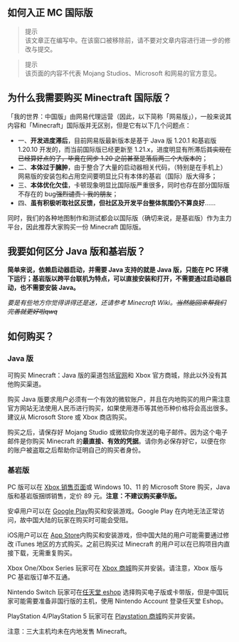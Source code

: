 ## 如何入正 MC 国际版

> 提示  
  该文章正在编写中。在该窗口被移除前，请不要对文章内容进行进一步的修改与提交。

> 提示  
  该页面的内容不代表 Mojang Studios、Microsoft 和网易的官方意见。

## 为什么我需要购买 Minectraft 国际版？

「我的世界：中国版」由网易代理运营（因此，以下简称「网易版」），一般来说其内容和「Minecraft」国际版并无区别，但是它有以下几个问题点：

- 一、**开发进度滞后**，目前网易版最新版本是基于 Java 版 1.20.1 和基岩版 1.20.10 开发的，而当前国际版已经更新至 1.21.x，进度明显有所滞后~~其实现在已经算好点的了，毕竟在同步 1.20 之前甚至是落后两三个大版本的~~；
- 二、**本体过于臃肿**，由于整合了大量的启动器相关代码，（特别是在手机上）网易版的安装包和占用空间要明显比只有本体的基岩（国际）版大得多；
- 三、**本体优化欠佳**，卡顿现象明显比国际版严重很多，同时也存在部分国际版不存在的 bug~~强烈谴责：我的朋友~~；
- 四、**虽有积极听取社区反馈，但社区及开发平台整体氛围仍不算良好**……

同时，我们的各种地图制作和测试都会以国际版（确切来说，是基岩版）作为主力平台，因此推荐大家购买一份 Minecraft 国际版。

## 我要如何区分 Java 版和基岩版？

**简单来说，依赖启动器启动，并需要 Java 支持的就是 Java 版，只能在 PC 环境下运行；基岩版以跨平台联机为特点，可以直接安装和打开，不需要通过启动器启动，也不需要安装 Java。**

*要是有些地方你觉得讲得还是迷，还请参考 Minecraft Wiki。~~当然能回来帮我们完善就更好啦qwq~~*

## 如何购买？

### Java 版

可购买 Minecraft：Java 版的渠道包括[官网](Https://www.minecraft.net)和 Xbox 官方商城，除此以外没有其他购买渠道。

购买 Java 版要求用户必须有一个有效的微软账户，并且在内地购买的用户需注意官方网站无法使用人民币进行购买，如果使用港币等其他币种价格将会高出很多。建议从 Microsoft Store 或 Xbox 商店购买。

购买之后，请保存好 Mojang Studio 或微软向你发送的电子邮件。因为这个电子邮件是你购买 Minecraft 的**最直接、有效的凭据**。请你务必保存好它，以便在你的账户被盗取之后帮助你证明自己的购买者身份。

### 基岩版

PC 版可以在 [Xbox 销售页面](https://www.xbox.com/zh-CN/games/store/minecraft-java-bedrock-edition-for-pc/9NXP44L49SHJ/0010)或 Windows 10、11 的 Microsoft Store 购买，Java 版和基岩版捆绑销售，定价 89 元。**注意：不建议购买豪华版。**

安卓用户可以在 [Google Play](https://play.google.com/store/apps/details?id=com.mojang.minecraftpe&hl)购买和安装游戏。Google Play 在内地无法正常访问，故中国大陆的玩家在购买时可能会受阻。

iOS用户可以在 [App Store](https://apps.apple.com/app/minecraft/id479516143)内购买和安装游戏，但中国大陆的用户可能需要通过修改 iTunes 地区的方式购买。之前已购买过 Minecraft 的用户可以在已购项目内直接下载，无需重复购买。

Xbox One/Xbox Series 玩家可在 [Xbox 商城](https://www.xbox.com/games/store/minecraft/9nblggh537bl?rtc=1)购买并安装。请注意，Xbox 版与 PC 基岩版订单不互通。 

Nintendo Switch 玩家可在[任天堂 eshop](https://www.nintendo.com/store/products/minecraft-switch/) 选择购买电子版或卡带版，但是中国玩家可能需要准备非国行版的主机，使用 Nintendo Account 登录任天堂 Eshop。

PlayStation 4/PlayStation 5 玩家可在 [Playstation 商城](https://playstation.com/games/minecraft)购买并安装。

注意：三大主机均未在内地发售 Minecraft。

